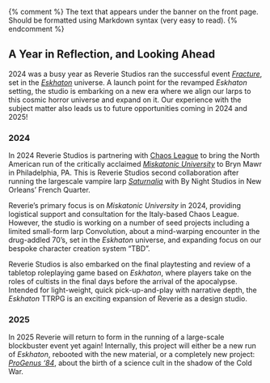 {% comment %}
The text that appears under the banner on the front page.
Should be formatted using Markdown syntax (very easy to read).
{% endcomment %}

## A Year in Reflection, and Looking Ahead
2024 was a busy year as Reverie Studios ran the successful event *[Fracture]*, set in the *[Eskhaton]* universe. A launch point for the revamped *Eskhaton* setting, the studio is embarking on a new era where we align our larps to this cosmic horror universe and expand on it. Our experience with the subject matter also leads us to future opportunities coming in 2024 and 2025!

### 2024

In 2024 Reverie Studios is partnering with [Chaos League] to bring the North American run of the critically acclaimed *[Miskatonic University]* to Bryn Mawr in Philadelphia, PA. This is Reverie Studios second collaboration after running the largescale vampire larp *[Saturnalia]* with By Night Studios in New Orleans’ French Quarter.

Reverie’s primary focus is on *Miskatonic University* in 2024, providing logistical support and consultation for the Italy-based Chaos League. However, the studio is working on a number of seed projects including a limited small-form larp Convolution, about a mind-warping encounter in the drug-addled 70’s, set in the *Eskhaton* universe, and expanding focus on our bespoke character creation system “TBD”.

Reverie Studios is also embarked on the final playtesting and review of a tabletop roleplaying game based on *Eskhaton*, where players take on the roles of cultists in the final days before the arrival of the apocalypse. Intended for light-weight, quick pick-up-and-play with narrative depth, the *Eskhaton* TTRPG is an exciting expansion of Reverie as a design studio.

### 2025

In 2025 Reverie will return to form in the running of a large-scale blockbuster event yet again! Internally, this project will either be a new run of *Eskhaton*, rebooted with the new material, or a completely new project: [*ProGenus ‘84*][progenus], about the birth of a science cult in the shadow of the Cold War.

[Fracture]: /events/fracture	
[Eskhaton]: /events/eskhaton
[Chaos League]: https://chaosleague.org/
[Miskatonic University]: https://chaosleague.org/miskatonic-university-larp-us
[Saturnalia]: /events/saturnalia


[progenus]: /events/prog84
[contact]: /contact